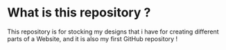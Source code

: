 # What is this repository ?

This repository is for stocking my designs that i have for creating different parts of a Website, and it is also my first GitHub repository !
